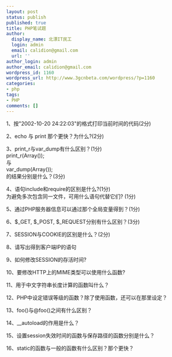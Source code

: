 ```yaml
---
layout: post
status: publish
published: true
title: PHP笔试题
author:
  display_name: 北漂IT民工
  login: admin
  email: calidion@gmail.com
  url: ''
author_login: admin
author_email: calidion@gmail.com
wordpress_id: 1160
wordpress_url: http://www.3gcnbeta.com/wordpress/?p=1160
categories:
- php
tags:
- PHP
comments: []
---
```

<p>1、按"2002-10-20 24:22:03"的格式打印当前时间的代码(2分)</p>
<p>2、echo 与 print 那个更快？为什么?(2分)</p>
<p>3、print_r与var_dump有什么区别？(1分)<br />
print_r(Array());<br />
与<br />
var_dump(Array());<br />
的结果分别是什么？(3分)</p>
<p>4、语句include和require的区别是什么?(1分)<br />
为避免多次包含同一文件，可用什么语句代替它们? (1分)</p>
<p>5、通过PHP服务器信息可以通过那个全局变量得到？(1分)</p>
<p>6、$_GET, $_POST, $_REQUEST分别有什么区别？(3分)</p>
<p>7、SESSION与COOKIE的区别是什么？(2分)</p>
<p>8、请写出得到客户端IP的语句</p>
<p>9、如何修改SESSION的存活时间?</p>
<p>10、要修改HTTP上的MIME类型可以使用什么函数?</p>
<p>11、用于中文字符串长度计算的函数叫什么？</p>
<p>12、PHP中设定错误等级的函数？除了使用函数，还可以在那里设定？</p>
<p>13、foo()与@foo()之间有什么区别？</p>
<p>14、__autoload的作用是什么？</p>
<p>15、设置session失效时间的函数与保存路径的函数分别是什么？</p>
<p>16、static的函数与一般的函数有什么区别？那个更快？</p>
